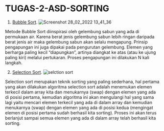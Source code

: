 # TUGAS-2-ASD-SORTING
1. <a href="https://github.com/Janex-F-Budo/TUGAS-2-ASD-SORTING/blob/main/Bubble%20Sort">Bubble Sort</a>.
   ![Screenshot 28_02_2022 13_41_36](https://user-images.githubusercontent.com/99227575/155936582-1a44b785-4c6d-4d2c-9f44-f5c575e9d880.png)

  Metode Bubble Sort diinspirasi oleh gelembung sabun yang ada di permukaan air. Karena berat jenis gelembung sabun lebih ringan daripada berat jenis air    maka gelembung sabun akan selalu mengapung.
  Prinsip pengapungan ini juga dipakai pada pengurutan gelembung. Elemen yang berharga paling kecil “diapungkan”, artinya diangkat ke atas (atau ke ujung paling kiri) melalui      pertukaran. Proses pengapungan ini dilakukan N kali langkah.


2. <a href="">Selection Sort</a>.
![selction sort](https://user-images.githubusercontent.com/99227575/155937165-291fa934-9518-44cc-9f7d-1ca3865e1a40.png)

  Selection sort merupakan teknik sorting yang paling sederhana, hal pertama yang akan dilakukan algoritma selection sort adalah menemukan elemen terkecil dalam array kita dan   menukarnya (swap) dengan elemen yang ada di posisi pertama, kemudian algoritma ini akan mengulangi hal yang sama lagi yaitu mencari elemen terkecil yang ada di dalam array     dan kemudian menukarnya (swap) dengan elemen yang ada di posisi kedua (mengingat elemen di posisi pertama sudah berhasil kita sorting). Proses ini akan terus berlanjut sampai    semua elemen yang ada di dalam array telah berhasil kita sorting.
  
